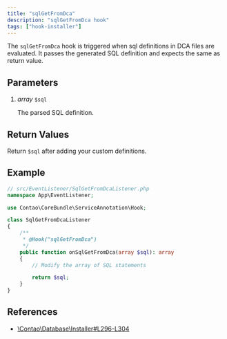 ```yaml
---
title: "sqlGetFromDca"
description: "sqlGetFromDca hook"
tags: ["hook-installer"]
---
```



The `sqlGetFromDca` hook is triggered when sql definitions in DCA files are evaluated. It passes
the generated SQL definition and expects the same as return value.


## Parameters

1. *array* `$sql`

    The parsed SQL definition.


## Return Values

Return `$sql` after adding your custom definitions.


## Example

```php
// src/EventListener/SqlGetFromDcaListener.php
namespace App\EventListener;

use Contao\CoreBundle\ServiceAnnotation\Hook;

class SqlGetFromDcaListener
{
    /**
     * @Hook("sqlGetFromDca")
     */
    public function onSqlGetFromDca(array $sql): array
    {
        // Modify the array of SQL statements

        return $sql;
    }
}
```


## References

* [\Contao\Database\Installer#L296-L304](https://github.com/contao/contao/blob/4.7.6/core-bundle/src/Resources/contao/library/Contao/Database/Installer.php#L296-L304)
